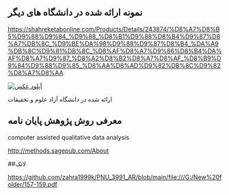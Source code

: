 ## نمونه ارائه شده در دانشگاه های دیگر

https://shahreketabonline.com/Products/Details/243874/%D8%A7%D8%B5%D9%88%D9%84_%D9%88_%D8%B1%D9%88%D8%B4%D9%87%D8%A7%DB%8C_%D9%BE%DA%98%D9%88%D9%87%D8%B4_%DA%A9%DB%8C%D9%81%DB%8C_%D8%AF%D8%A7%D9%86%D8%B4%DA%AF%D8%A7%D9%87_%D8%A2%D8%B2%D8%A7%D8%AF_%D8%B9%D9%84%D9%88%D9%85_%D8%AA%D8%AD%D9%82%DB%8C%D9%82%D8%A7%D8%AA

<a href="https://shahreketabonline.com/images/ProductImages/9789644503498.jpg" target="_blank"><img src="https://shahreketabonline.com/images/ProductImages/9789644503498.jpg" border="0" alt="آپلود عکس" /></a>

ارائه شده در دانشگاه آزاد علوم و تحقیقات 


## معرفی روش پژوهش پایان نامه 
computer assisted qualitative data analysis

http://methods.sagepub.com/About


##لاتک

https://github.com/zahra1999k/PNU_3991_AR/blob/main/file:///G:/New%20folder/157-159.pdf
